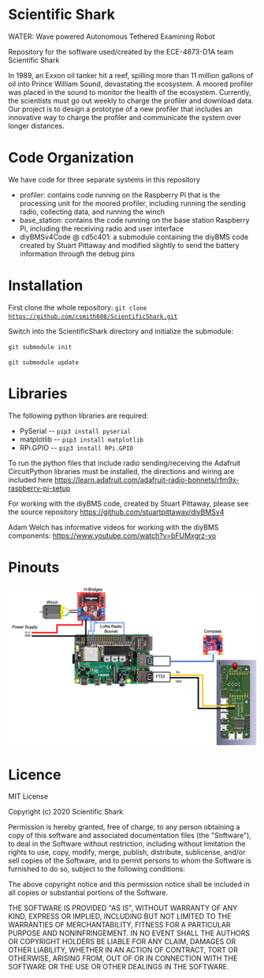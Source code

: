 # Scientific Shark

WATER: Wave powered Autonomous Tethered Examining Robot

Repository for the software used/created by the ECE-4873-D1A team Scientific Shark

In 1989, an Exxon oil tanker hit a reef, spilling more than 11 million gallons of oil into Prince William Sound, devastating the ecosystem. A moored profiler was placed in the sound to monitor the health of the ecosystem. Currently, the scientists must go out weekly to charge the profiler and download data. Our project is to design a prototype of a new profiler that includes an innovative way to charge the profiler and communicate the system over longer distances. 

# Code Organization
We have code for three separate systems in this repository
- profiler: contains code running on the Raspberry Pi that is the processing unit for the moored profiler, including running the sending radio, collecting data, and running the winch
- base_station: contains the code running on the base station Raspberry Pi, including the receiving radio and user interface
- diyBMSv4Code @ cd5c401: a submodule containing the diyBMS code created by Stuart Pittaway and modified slightly to send the battery information through the debug pins 

# Installation 

First clone the whole repository:
<code>git clone https://github.com/csmith608/ScientificShark.git </code>

Switch into the ScientificShark directory and initialize the submodule: 

<code>git submodule init</code>

<code>git submodule update</code>

# Libraries

The following python libraries are required:
- PySerial
-- <code>pip3 install pyserial</code>
- matplotlib
-- <code>pip3 install matplotlib</code>
- RPi.GPIO
-- <code>pip3 install RPi.GPIO</code>


To run the python files that include radio sending/receiving the Adafruit CircuitPython libraries must be installed, the directions and wiring are included here https://learn.adafruit.com/adafruit-radio-bonnets/rfm9x-raspberry-pi-setup


For working with the diyBMS code, created by Stuart Pittaway, please see the source repository https://github.com/stuartpittaway/diyBMSv4

Adam Welch has informative videos for working with the diyBMS components: https://www.youtube.com/watch?v=bFUMxgrz-yo 

# Pinouts

![pinout](https://github.com/csmith608/ScientificShark/blob/main/images/Profiler%20pinout.png)

# Licence 

MIT License

Copyright (c) 2020 Scientific Shark

Permission is hereby granted, free of charge, to any person obtaining a copy
of this software and associated documentation files (the "Software"), to deal
in the Software without restriction, including without limitation the rights
to use, copy, modify, merge, publish, distribute, sublicense, and/or sell
copies of the Software, and to permit persons to whom the Software is
furnished to do so, subject to the following conditions:

The above copyright notice and this permission notice shall be included in all
copies or substantial portions of the Software.

THE SOFTWARE IS PROVIDED "AS IS", WITHOUT WARRANTY OF ANY KIND, EXPRESS OR
IMPLIED, INCLUDING BUT NOT LIMITED TO THE WARRANTIES OF MERCHANTABILITY,
FITNESS FOR A PARTICULAR PURPOSE AND NONINFRINGEMENT. IN NO EVENT SHALL THE
AUTHORS OR COPYRIGHT HOLDERS BE LIABLE FOR ANY CLAIM, DAMAGES OR OTHER
LIABILITY, WHETHER IN AN ACTION OF CONTRACT, TORT OR OTHERWISE, ARISING FROM,
OUT OF OR IN CONNECTION WITH THE SOFTWARE OR THE USE OR OTHER DEALINGS IN THE
SOFTWARE.
